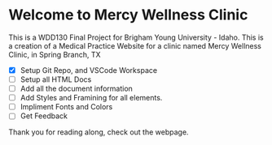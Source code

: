 # Welcome to Mercy Wellness Clinic

This is a WDD130 Final Project for Brigham Young University - Idaho.
This is a creation of a Medical Practice Website for a clinic named Mercy Wellness Clinic, in Spring Branch, TX

 - [x] Setup Git Repo, and VSCode Workspace
 - [ ] Setup all HTML Docs
 - [ ] Add all the document information
 - [ ] Add Styles and Framining for all elements.
 - [ ] Impliment Fonts and Colors
 - [ ] Get Feedback

Thank you for reading along, check out the webpage.